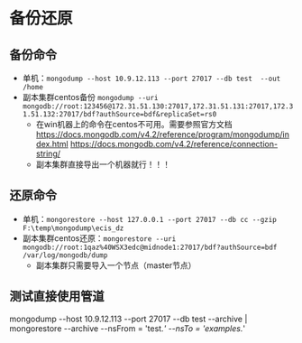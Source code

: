 # 备份还原

## 备份命令
+ 单机：`mongodump --host 10.9.12.113 --port 27017 --db test  --out /home`
+ 副本集群centos备份 `mongodump --uri mongodb://root:123456@172.31.51.130:27017,172.31.51.131:27017,172.31.51.132:27017/bdf?authSource=bdf&replicaSet=rs0 `
  + 在win机器上的命令在centos不可用。需要参照官方文档 https://docs.mongodb.com/v4.2/reference/program/mongodump/index.html https://docs.mongodb.com/v4.2/reference/connection-string/
  + 副本集群直接导出一个机器就行！！！
## 还原命令
+ 单机：`mongorestore --host 127.0.0.1 --port 27017 --db cc --gzip F:\temp\mongodump\ecis_dz`
+ 副本集群centos还原：`mongorestore --uri mongodb://root:1qaz%40WSX3edc@midnode1:27017/bdf?authSource=bdf /var/log/mongodb/dump`
  + 副本集群只需要导入一个节点（master节点）


## 测试直接使用管道
mongodump --host 10.9.12.113 --port 27017 --db test  --archive | mongorestore --archive --nsFrom = 'test.*' --nsTo = 'examples.*'

